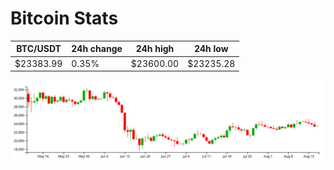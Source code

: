 # Bitcoin Stats

BTC/USDT|24h change|24h high|24h low|
|---|---|---|---|
|$23383.99|0.35%|$23600.00|$23235.28|

<img src="./chart.svg">
